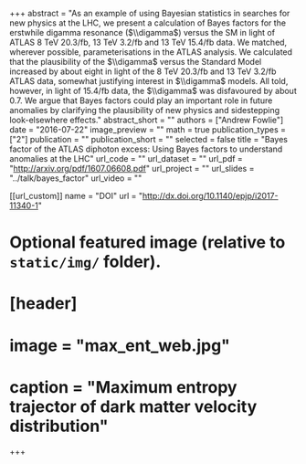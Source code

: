 +++
abstract = "As an example of using Bayesian statistics in searches for new physics at the LHC, we present a calculation of Bayes factors for the erstwhile digamma resonance ($\\digamma$) versus the SM in light of ATLAS 8 TeV 20.3/fb, 13 TeV 3.2/fb and 13 TeV 15.4/fb data. We matched, wherever possible, parameterisations in the ATLAS analysis. We calculated that the plausibility of the $\\digamma$ versus the Standard Model increased by about eight in light of the 8 TeV 20.3/fb and 13 TeV 3.2/fb ATLAS data, somewhat justifying interest in $\\digamma$ models. All told, however, in light of 15.4/fb data, the $\\digamma$ was disfavoured by about 0.7. We argue that Bayes factors could play an important role in future anomalies by clarifying the plausibility of new physics and sidestepping look-elsewhere effects."
abstract_short = ""
authors = ["Andrew Fowlie"]
date = "2016-07-22"
image_preview = ""
math = true
publication_types = ["2"]
publication = ""
publication_short = ""
selected = false
title = "Bayes factor of the ATLAS diphoton excess: Using Bayes factors to understand anomalies at the LHC"
url_code = ""
url_dataset = ""
url_pdf = "http://arxiv.org/pdf/1607.06608.pdf"
url_project = ""
url_slides = "../talk/bayes_factor"
url_video = ""

[[url_custom]]
name = "DOI"
url = "http://dx.doi.org/10.1140/epjp/i2017-11340-1"

# Optional featured image (relative to `static/img/` folder).
# [header]
#   image = "max_ent_web.jpg"
#   caption = "Maximum entropy trajector of dark matter velocity distribution"

+++
